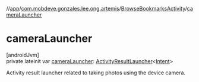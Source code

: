 //[app](../../../index.md)/[com.mobdeve.gonzales.lee.ong.artemis](../index.md)/[BrowseBookmarksActivity](index.md)/[cameraLauncher](camera-launcher.md)

# cameraLauncher

[androidJvm]\
private lateinit var [cameraLauncher](camera-launcher.md): [ActivityResultLauncher](https://developer.android.com/reference/kotlin/androidx/activity/result/ActivityResultLauncher.html)<[Intent](https://developer.android.com/reference/kotlin/android/content/Intent.html)>

Activity result launcher related to taking photos using the device camera.
